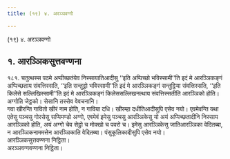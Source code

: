 ```yaml
---
title: (१९) ४. अरञ्ञवग्गो

---
```

(१९) ४. अरञ्ञवग्गो  


## १. आरञ्ञिकसुत्तवण्णना

१८१. चतुत्थस्स पठमे अप्पीच्छतंयेव निस्सायातिआदीसु ‘‘इति अप्पिच्छो भविस्सामी’’ति इदं मे आरञ्ञिकङ्गं अप्पिच्छताय संवत्तिस्सति, ‘‘इति सन्तुट्ठो भविस्सामी’’ति इदं मे आरञ्ञिकङ्गं सन्तुट्ठिया संवत्तिस्सति, ‘‘इति किलेसे सल्लिखिस्सामी’’ति इदं मे आरञ्ञिकङ्गं किलेससल्लिखनत्थाय संवत्तिस्सतीति आरञ्ञिको होति। अग्गोति जेट्ठको। सेसानि तस्सेव वेवचनानि।  
गवा खीरन्ति गावितो खीरं नाम होति, न गाविया दधि। खीरम्हा दधीतिआदीसुपि एसेव नयो। एवमेवन्ति यथा एतेसु पञ्चसु गोरसेसु सप्पिमण्डो अग्गो, एवमेवं इमेसु पञ्चसु आरञ्ञिकेसु यो अयं अप्पिच्छतादीनि निस्साय आरञ्ञिको होति, अयं अग्गो चेव सेट्ठो च मोक्खो च पवरो च। इमेसु आरञ्ञिकेसु जातिआरञ्ञिका वेदितब्बा, न आरञ्ञिकनाममत्तेन आरञ्ञिकाति वेदितब्बा। पंसुकूलिकादीसुपि एसेव नयो।  
आरञ्ञिकसुत्तवण्णना निट्ठिता।  
अरञ्ञवग्गवण्णना निट्ठिता।  